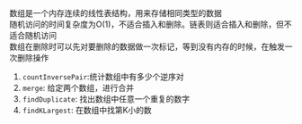 数组是一个内存连续的线性表结构，用来存储相同类型的数据   
随机访问的时间复杂度为O(1)，不适合插入和删除。链表则适合插入和删除，但不适合随机访问  
数组在删除时可以先对要删除的数据做一次标记，等到没有内存的时候，在触发一次删除操作  

1. `countInversePair`:统计数组中有多少个逆序对  
2. `merge`: 给定两个数组，进行合并  
3. `findDuplicate`: 找出数组中任意一个重复的数字  
4. `findKLargest`: 在数组中找第K小的数  